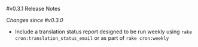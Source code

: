 #v0.3.1 Release Notes

*Changes since #v0.3.0*
- Include a translation status report
designed to be run weekly using `rake cron:translation_status_email` or as part of `rake cron:weekly`
